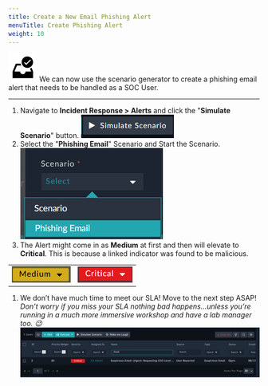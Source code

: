 ```yaml
---
title: Create a New Email Phishing Alert
menuTitle: Create Phishing Alert
weight: 10
---
```


![user_complete_icon](check_box.svg)
We can now use the scenario generator to create a phishing email alert that needs to be handled as a SOC User.

---

1. Navigate to **Incident Response > Alerts** and click the "**Simulate Scenario**" button. ![Simulate Scenario button](simulate.png)
2. Select the "**Phishing Email**" Scenario and Start the Scenario.![Phishing Email Button](phishemail.png)
3. The Alert might come in as **Medium** at first and then will elevate to **Critical**. This is because a linked indicator was found to be malicious.

|||
| :-----: | :-----: |
|![Medium Severity Icon](medium.png)|![Critical Severity Icon](critical.png)|

1. We don’t have much time to meet our SLA! Move to the next step ASAP!
*Don’t worry if you miss your SLA nothing bad happens…unless you’re running in a much more immersive workshop and have a lab manager too. 😉*
 ![Alert page with new alert](simulate1.png)
